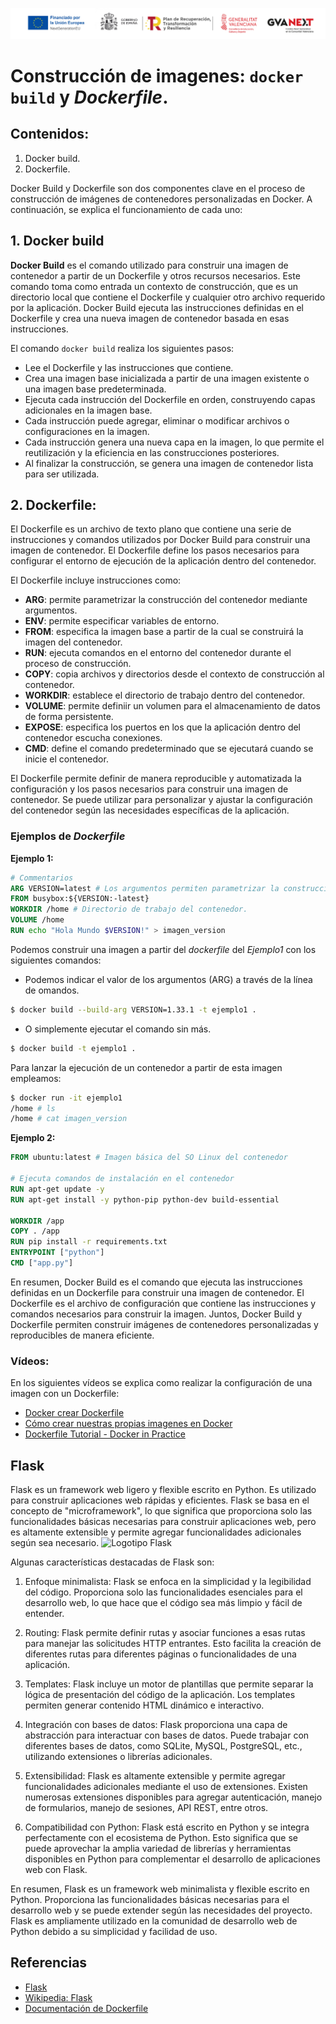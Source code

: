 ![Logotipos Fondos Next Generation](../imagenes/Logotipo_ME_FP_GV_FSE.png)
# Construcción de imagenes: `docker build` y  *Dockerfile*.
## Contenidos:
1. Docker build.
2. Dockerfile.


Docker Build y Dockerfile son dos componentes clave en el proceso de construcción de imágenes de contenedores personalizadas en Docker. A continuación, se explica el funcionamiento de cada uno:

## 1. Docker build
**Docker Build** es el comando utilizado para construir una imagen de contenedor a partir de un Dockerfile y otros recursos necesarios. Este comando toma como entrada un contexto de construcción, que es un directorio local que contiene el Dockerfile y cualquier otro archivo requerido por la aplicación. Docker Build ejecuta las instrucciones definidas en el Dockerfile y crea una nueva imagen de contenedor basada en esas instrucciones.

El comando `docker build` realiza los siguientes pasos:

- Lee el Dockerfile y las instrucciones que contiene.
- Crea una imagen base inicializada a partir de una imagen existente o una imagen base predeterminada.
- Ejecuta cada instrucción del Dockerfile en orden, construyendo capas adicionales en la imagen base.
- Cada instrucción puede agregar, eliminar o modificar archivos o configuraciones en la imagen.
- Cada instrucción genera una nueva capa en la imagen, lo que permite el reutilización y la eficiencia en las construcciones posteriores.
- Al finalizar la construcción, se genera una imagen de contenedor lista para ser utilizada.

## 2. Dockerfile: 
El Dockerfile es un archivo de texto plano que contiene una serie de instrucciones y comandos utilizados por Docker Build para construir una imagen de contenedor. El Dockerfile define los pasos necesarios para configurar el entorno de ejecución de la aplicación dentro del contenedor.

El Dockerfile incluye instrucciones como:
- **ARG**: permite parametrizar la construcción del contenedor mediante argumentos.
- **ENV**: permite especificar variables de entorno.
- **FROM**: especifica la imagen base a partir de la cual se construirá la imagen del contenedor.
- **RUN**: ejecuta comandos en el entorno del contenedor durante el proceso de construcción.
- **COPY**: copia archivos y directorios desde el contexto de construcción al contenedor.
- **WORKDIR**: establece el directorio de trabajo dentro del contenedor.
- **VOLUME**: permite definiir un volumen para el almacenamiento de datos de forma persistente.
- **EXPOSE**: especifica los puertos en los que la aplicación dentro del contenedor escucha conexiones.
- **CMD**: define el comando predeterminado que se ejecutará cuando se inicie el contenedor.

El Dockerfile permite definir de manera reproducible y automatizada la configuración y los pasos necesarios para construir una imagen de contenedor. Se puede utilizar para personalizar y ajustar la configuración del contenedor según las necesidades específicas de la aplicación.

### Ejemplos de *Dockerfile*
**Ejemplo 1:**
```dockerfile
# Commentarios
ARG VERSION=latest # Los argumentos permiten parametrizar la construcción del contenedor.
FROM busybox:${VERSION:-latest}
WORKDIR /home # Directorio de trabajo del contenedor.
VOLUME /home
RUN echo "Hola Mundo $VERSION!" > imagen_version
```
Podemos construir una imagen a partir del *dockerfile* del *Ejemplo1* con los siguientes comandos: 
- Podemos indicar el valor de los argumentos (ARG) a través de la línea de omandos.
```bash
$ docker build --build-arg VERSION=1.33.1 -t ejemplo1 .
```
- O simplemente ejecutar el comando sin más.
```bash
$ docker build -t ejemplo1 .
```
Para lanzar la ejecución de un contenedor a partir de esta imagen empleamos:
```sh
$ docker run -it ejemplo1
/home # ls
/home # cat imagen_version
```

**Ejemplo 2:**
```dockerfile
FROM ubuntu:latest # Imagen básica del SO Linux del contenedor

# Ejecuta comandos de instalación en el contenedor
RUN apt-get update -y
RUN apt-get install -y python-pip python-dev build-essential

WORKDIR /app
COPY . /app
RUN pip install -r requirements.txt
ENTRYPOINT ["python"]
CMD ["app.py"]
```

En resumen, Docker Build es el comando que ejecuta las instrucciones definidas en un Dockerfile para construir una imagen de contenedor. El Dockerfile es el archivo de configuración que contiene las instrucciones y comandos necesarios para construir la imagen. Juntos, Docker Build y Dockerfile permiten construir imágenes de contenedores personalizadas y reproducibles de manera eficiente.

### Vídeos:
En los siguientes vídeos se explica como realizar la configuración de una imagen con un Dockerfile:
- [Docker crear Dockerfile](https://www.youtube.com/watch?v=6xWw-LKhz9s)
- [Cómo crear nuestras propias imagenes en Docker](https://youtu.be/74nenVi_W0o)
- [Dockerfile Tutorial - Docker in Practice](https://youtu.be/WmcdMiyqfZs)

## Flask
Flask es un framework web ligero y flexible escrito en Python. Es utilizado para construir aplicaciones web rápidas y eficientes. Flask se basa en el concepto de "microframework", lo que significa que proporciona solo las funcionalidades básicas necesarias para construir aplicaciones web, pero es altamente extensible y permite agregar funcionalidades adicionales según sea necesario.
![Logotipo Flask](https://files.virgool.io/upload/users/176/posts/hfjdahdqvyl9/wylydhixkqcz.png)

Algunas características destacadas de Flask son:

1. Enfoque minimalista: Flask se enfoca en la simplicidad y la legibilidad del código. Proporciona solo las funcionalidades esenciales para el desarrollo web, lo que hace que el código sea más limpio y fácil de entender.

2. Routing: Flask permite definir rutas y asociar funciones a esas rutas para manejar las solicitudes HTTP entrantes. Esto facilita la creación de diferentes rutas para diferentes páginas o funcionalidades de una aplicación.

3. Templates: Flask incluye un motor de plantillas que permite separar la lógica de presentación del código de la aplicación. Los templates permiten generar contenido HTML dinámico e interactivo.

4. Integración con bases de datos: Flask proporciona una capa de abstracción para interactuar con bases de datos. Puede trabajar con diferentes bases de datos, como SQLite, MySQL, PostgreSQL, etc., utilizando extensiones o librerías adicionales.

5. Extensibilidad: Flask es altamente extensible y permite agregar funcionalidades adicionales mediante el uso de extensiones. Existen numerosas extensiones disponibles para agregar autenticación, manejo de formularios, manejo de sesiones, API REST, entre otros.

6. Compatibilidad con Python: Flask está escrito en Python y se integra perfectamente con el ecosistema de Python. Esto significa que se puede aprovechar la amplia variedad de librerías y herramientas disponibles en Python para complementar el desarrollo de aplicaciones web con Flask.

En resumen, Flask es un framework web minimalista y flexible escrito en Python. Proporciona las funcionalidades básicas necesarias para el desarrollo web y se puede extender según las necesidades del proyecto. Flask es ampliamente utilizado en la comunidad de desarrollo web de Python debido a su simplicidad y facilidad de uso.
## Referencias
- [Flask](https://flask.palletsprojects.com/en/2.3.x/)
- [Wikipedia: Flask](https://es.wikipedia.org/wiki/Flask)
- [Documentación de Dockerfile](https://docs.docker.com/engine/reference/builder/)